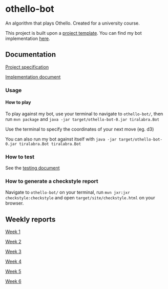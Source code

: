 # othello-bot

An algorithm that plays Othello. Created for a university course.

This project is built upon a [project template](https://github.com/vuolen/othello-core). You can find my bot implementation [here](othello-bot/src/main/java/io/github/vuolen/othello/bots/tiralabra).

## Documentation

[Project specification](doc/project_specification.md)

[Implementation document](doc/implementation.md)

### Usage

#### How to play

To play against my bot, use your terminal to navigate to `othello-bot/`, then run `mvn package` and `java -jar target/othello-bot-0.jar tiralabra.Bot`

Use the terminal to specify the coordinates of your next move (eg. d3)

You can also run my bot against itself with `java -jar target/othello-bot-0.jar tiralabra.Bot tiralabra.Bot`

### How to test

See the [testing document](doc/testing.md)

### How to generate a checkstyle report

Navigate to `othello-bot/` on your terminal, run `mvn jxr:jxr checkstyle:checkstyle` and open `target/site/checkstyle.html` on your browser.

## Weekly reports

[Week 1](doc/reports/week1.md)

[Week 2](doc/reports/week2.md)

[Week 3](doc/reports/week3.md)

[Week 4](doc/reports/week4.md)

[Week 5](doc/reports/week5.md)

[Week 6](doc/reports/week5.md)
